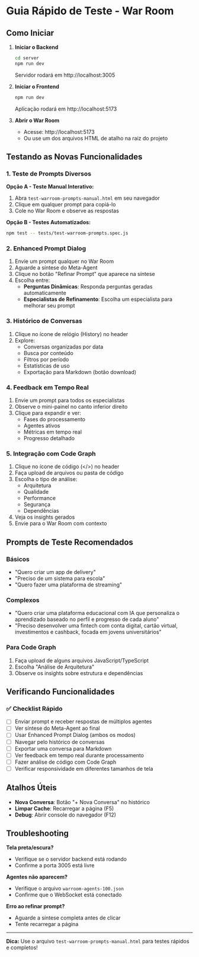 # Guia Rápido de Teste - War Room

## Como Iniciar

1. **Iniciar o Backend**
   ```bash
   cd server
   npm run dev
   ```
   Servidor rodará em http://localhost:3005

2. **Iniciar o Frontend**
   ```bash
   npm run dev
   ```
   Aplicação rodará em http://localhost:5173

3. **Abrir o War Room**
   - Acesse: http://localhost:5173
   - Ou use um dos arquivos HTML de atalho na raiz do projeto

## Testando as Novas Funcionalidades

### 1. Teste de Prompts Diversos

**Opção A - Teste Manual Interativo:**
1. Abra `test-warroom-prompts-manual.html` em seu navegador
2. Clique em qualquer prompt para copiá-lo
3. Cole no War Room e observe as respostas

**Opção B - Testes Automatizados:**
```bash
npm test -- tests/test-warroom-prompts.spec.js
```

### 2. Enhanced Prompt Dialog

1. Envie um prompt qualquer no War Room
2. Aguarde a síntese do Meta-Agent
3. Clique no botão "Refinar Prompt" que aparece na síntese
4. Escolha entre:
   - **Perguntas Dinâmicas**: Responda perguntas geradas automaticamente
   - **Especialistas de Refinamento**: Escolha um especialista para melhorar seu prompt

### 3. Histórico de Conversas

1. Clique no ícone de relógio (History) no header
2. Explore:
   - Conversas organizadas por data
   - Busca por conteúdo
   - Filtros por período
   - Estatísticas de uso
   - Exportação para Markdown (botão download)

### 4. Feedback em Tempo Real

1. Envie um prompt para todos os especialistas
2. Observe o mini-painel no canto inferior direito
3. Clique para expandir e ver:
   - Fases do processamento
   - Agentes ativos
   - Métricas em tempo real
   - Progresso detalhado

### 5. Integração com Code Graph

1. Clique no ícone de código (</>) no header
2. Faça upload de arquivos ou pasta de código
3. Escolha o tipo de análise:
   - Arquitetura
   - Qualidade
   - Performance
   - Segurança
   - Dependências
4. Veja os insights gerados
5. Envie para o War Room com contexto

## Prompts de Teste Recomendados

### Básicos
- "Quero criar um app de delivery"
- "Preciso de um sistema para escola"
- "Quero fazer uma plataforma de streaming"

### Complexos
- "Quero criar uma plataforma educacional com IA que personaliza o aprendizado baseado no perfil e progresso de cada aluno"
- "Preciso desenvolver uma fintech com conta digital, cartão virtual, investimentos e cashback, focada em jovens universitários"

### Para Code Graph
1. Faça upload de alguns arquivos JavaScript/TypeScript
2. Escolha "Análise de Arquitetura"
3. Observe os insights sobre estrutura e dependências

## Verificando Funcionalidades

### ✅ Checklist Rápido

- [ ] Enviar prompt e receber respostas de múltiplos agentes
- [ ] Ver síntese do Meta-Agent ao final
- [ ] Usar Enhanced Prompt Dialog (ambos os modos)
- [ ] Navegar pelo histórico de conversas
- [ ] Exportar uma conversa para Markdown
- [ ] Ver feedback em tempo real durante processamento
- [ ] Fazer análise de código com Code Graph
- [ ] Verificar responsividade em diferentes tamanhos de tela

## Atalhos Úteis

- **Nova Conversa**: Botão "+ Nova Conversa" no histórico
- **Limpar Cache**: Recarregar a página (F5)
- **Debug**: Abrir console do navegador (F12)

## Troubleshooting

**Tela preta/escura?**
- Verifique se o servidor backend está rodando
- Confirme a porta 3005 está livre

**Agentes não aparecem?**
- Verifique o arquivo `warroom-agents-100.json`
- Confirme que o WebSocket está conectado

**Erro ao refinar prompt?**
- Aguarde a síntese completa antes de clicar
- Tente recarregar a página

---

**Dica:** Use o arquivo `test-warroom-prompts-manual.html` para testes rápidos e completos!